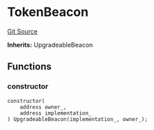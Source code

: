 # TokenBeacon
[Git Source](https://github.com/ambrosus/token-bridge/blob/552fd0953a1932ae8ea9555e10159a131960dfef/contracts/token/TokenBeacon.sol)

**Inherits:**
UpgradeableBeacon


## Functions
### constructor


```solidity
constructor(
    address owner_,
    address implementation_
) UpgradeableBeacon(implementation_, owner_);
```

